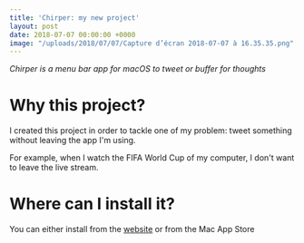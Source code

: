```yaml
---
title: 'Chirper: my new project'
layout: post
date: 2018-07-07 00:00:00 +0000
image: "/uploads/2018/07/07/Capture d’écran 2018-07-07 à 16.35.35.png"
---
```

_Chirper is a menu bar app for macOS to tweet or buffer for thoughts_

# Why this project?

I created this project in order to tackle one of my problem: tweet something without leaving the app I'm using.

For example, when I watch the FIFA World Cup of my computer, I don't want to leave the live stream.

# Where can I install it?

You can either install from the [website](https://arguiot.github.io/Chirper) or from the Mac App Store